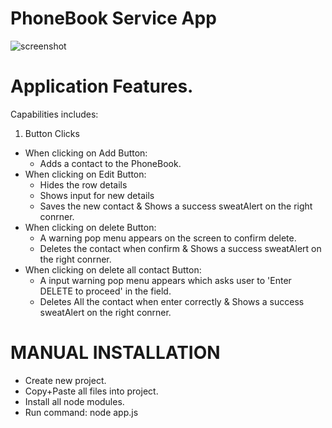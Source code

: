 # PhoneBook Service App

![screenshot](https://cloud.githubusercontent.com/assets/17850273/25435628/83dfcd9c-2a88-11e7-8343-1530f6970c2b.png)

# Application Features.
Capabilities includes:
 1. Button Clicks
  - When clicking on Add Button:
    - Adds a contact to the PhoneBook.
  - When clicking on Edit Button:
    - Hides the row details
    - Shows input for new details
    - Saves the new contact & Shows a success sweatAlert on the right conrner.
  - When clicking on delete Button:
    - A warning pop menu appears on the screen to confirm delete.
    - Deletes the contact when confirm & Shows a success sweatAlert on the right conrner.
  - When clicking on delete all contact Button:
    - A input warning pop menu appears which asks user to 'Enter DELETE to proceed' in the field.
    - Deletes All the contact when enter correctly & Shows a success sweatAlert on the right conrner.

# MANUAL INSTALLATION

- Create new project.
- Copy+Paste all files into project.
- Install all node modules.
- Run command: node app.js
